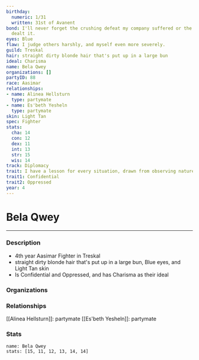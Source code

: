 ```yaml
---
birthday:
  numeric: 1/31
  written: 31st of Avanent
bond: I'll never forget the crushing defeat my company suffered or the enemies who
  dealt it.
eyes: Blue
flaw: I judge others harshly, and myself even more severely.
guild: Treskal
hair: straight dirty blonde hair that's put up in a large bun
ideal: Charisma
name: Bela Qwey
organizations: []
partyID: 88
race: Aasimar
relationships:
- name: Alinea Hellsturn
  type: partymate
- name: Es'beth Yesheln
  type: partymate
skin: Light Tan
spec: Fighter
stats:
  cha: 14
  con: 12
  dex: 11
  int: 13
  str: 15
  wis: 14
track: Diplomacy
trait: I have a lesson for every situation, drawn from observing nature.
trait1: Confidential
trait2: Oppressed
year: 4
---
```

# Bela Qwey
---
### Description
- 4th year Aasimar Fighter in Treskal
- straight dirty blonde hair that's put up in a large bun, Blue eyes, and Light Tan skin
- Is Confidential and Oppressed, and has Charisma as their ideal

### Organizations
### Relationships
[[Alinea Hellsturn]]: partymate
[[Es'beth Yesheln]]: partymate
### Stats
```statblock
name: Bela Qwey
stats: [15, 11, 12, 13, 14, 14]
```